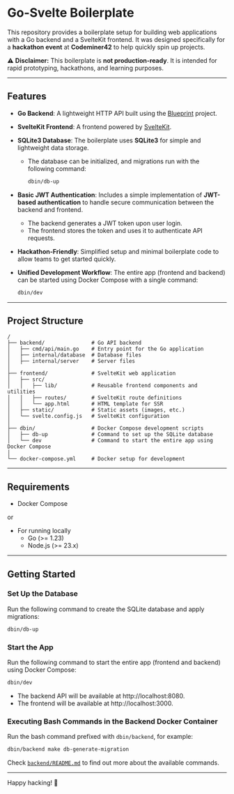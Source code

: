 # Go-Svelte Boilerplate

This repository provides a boilerplate setup for building web applications with a Go backend and a SvelteKit frontend. It was designed specifically for a **hackathon event** at **Codeminer42** to help quickly spin up projects.

⚠️ **Disclaimer:** This boilerplate is **not production-ready**. It is intended for rapid prototyping, hackathons, and learning purposes.

---

## Features

- **Go Backend**:
  A lightweight HTTP API built using the [Blueprint](https://go-blueprint.dev/) project.

- **SvelteKit Frontend**:
  A frontend powered by [SvelteKit](https://kit.svelte.dev/).

- **SQLite3 Database**:
  The boilerplate uses **SQLite3** for simple and lightweight data storage.
  - The database can be initialized, and migrations run with the following command:
    ```bash
    dbin/db-up
    ```

- **Basic JWT Authentication**:
  Includes a simple implementation of **JWT-based authentication** to handle secure communication between the backend and frontend.
  - The backend generates a JWT token upon user login.
  - The frontend stores the token and uses it to authenticate API requests.

- **Hackathon-Friendly**:
  Simplified setup and minimal boilerplate code to allow teams to get started quickly.

- **Unified Development Workflow**:
  The entire app (frontend and backend) can be started using Docker Compose with a single command:
  ```bash
  dbin/dev
  ```

---

## Project Structure

```
/
├── backend/               # Go API backend
│   ├── cmd/api/main.go    # Entry point for the Go application
│   ├── internal/database  # Database files
│   ├── internal/server    # Server files
│
├── frontend/              # SvelteKit web application
│   ├── src/
│   │   ├── lib/           # Reusable frontend components and utilities
│   │   ├── routes/        # SvelteKit route definitions
│   │   └── app.html       # HTML template for SSR
│   ├── static/            # Static assets (images, etc.)
│   └── svelte.config.js   # SvelteKit configuration
│
├── dbin/                  # Docker Compose development scripts
│   ├── db-up              # Command to set up the SQLite database
│   └── dev                # Command to start the entire app using Docker Compose
│
└── docker-compose.yml     # Docker setup for development
```

---

## Requirements

- Docker Compose

or

- For running locally
  - Go (>= 1.23)
  - Node.js (>= 23.x)

---

## Getting Started

### Set Up the Database

Run the following command to create the SQLite database and apply migrations:
```bash
dbin/db-up
```

### Start the App

Run the following command to start the entire app (frontend and backend) using Docker Compose:
```bash
dbin/dev
```

- The backend API will be available at http://localhost:8080.
- The frontend will be available at http://localhost:3000.

### Executing Bash Commands in the Backend Docker Container

Run the bash command prefixed with `dbin/backend`, for example:
```bash
dbin/backend make db-generate-migration
```
Check [`backend/README.md`](backend/README.md) to find out more about the available commands.

---

Happy hacking! 🎉
